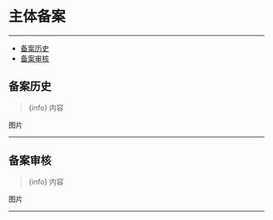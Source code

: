 # 主体备案

---

- [备案历史](#section-1)
- [备案审核](#section-2)

<a name="section-1"></a>
 ## 备案历史
> {info} 内容

<larecipe-card shadow>
    图片
</larecipe-card>

---

<a name="section-2"></a>
 ## 备案审核
> {info} 内容

<larecipe-card shadow>
    图片
</larecipe-card>

---
